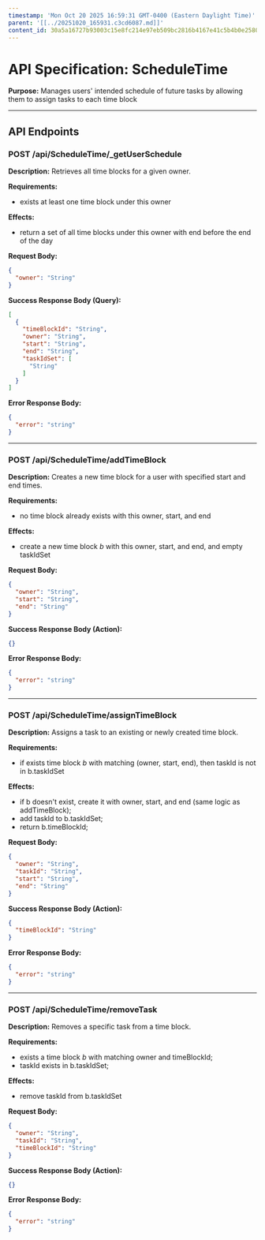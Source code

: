 ```yaml
---
timestamp: 'Mon Oct 20 2025 16:59:31 GMT-0400 (Eastern Daylight Time)'
parent: '[[../20251020_165931.c3cd6087.md]]'
content_id: 30a5a16727b93003c15e8fc214e97eb509bc2816b4167e41c5b4b0e258073aab
---
```


# API Specification: ScheduleTime

**Purpose:** Manages users' intended schedule of future tasks by allowing them to assign tasks to each time block

***

## API Endpoints

### POST /api/ScheduleTime/\_getUserSchedule

**Description:** Retrieves all time blocks for a given owner.

**Requirements:**

* exists at least one time block under this owner

**Effects:**

* return a set of all time blocks under this owner with end before the end of the day

**Request Body:**

```json
{
  "owner": "String"
}
```

**Success Response Body (Query):**

```json
[
  {
    "timeBlockId": "String",
    "owner": "String",
    "start": "String",
    "end": "String",
    "taskIdSet": [
      "String"
    ]
  }
]
```

**Error Response Body:**

```json
{
  "error": "string"
}
```

***

### POST /api/ScheduleTime/addTimeBlock

**Description:** Creates a new time block for a user with specified start and end times.

**Requirements:**

* no time block already exists with this owner, start, and end

**Effects:**

* create a new time block $b$ with this owner, start, and end, and empty taskIdSet

**Request Body:**

```json
{
  "owner": "String",
  "start": "String",
  "end": "String"
}
```

**Success Response Body (Action):**

```json
{}
```

**Error Response Body:**

```json
{
  "error": "string"
}
```

***

### POST /api/ScheduleTime/assignTimeBlock

**Description:** Assigns a task to an existing or newly created time block.

**Requirements:**

* if exists time block $b$ with matching (owner, start, end), then taskId is not in b.taskIdSet

**Effects:**

* if b doesn't exist, create it with owner, start, and end (same logic as addTimeBlock);
* add taskId to b.taskIdSet;
* return b.timeBlockId;

**Request Body:**

```json
{
  "owner": "String",
  "taskId": "String",
  "start": "String",
  "end": "String"
}
```

**Success Response Body (Action):**

```json
{
  "timeBlockId": "String"
}
```

**Error Response Body:**

```json
{
  "error": "string"
}
```

***

### POST /api/ScheduleTime/removeTask

**Description:** Removes a specific task from a time block.

**Requirements:**

* exists a time block $b$ with matching owner and timeBlockId;
* taskId exists in b.taskIdSet;

**Effects:**

* remove taskId from b.taskIdSet

**Request Body:**

```json
{
  "owner": "String",
  "taskId": "String",
  "timeBlockId": "String"
}
```

**Success Response Body (Action):**

```json
{}
```

**Error Response Body:**

```json
{
  "error": "string"
}
```
